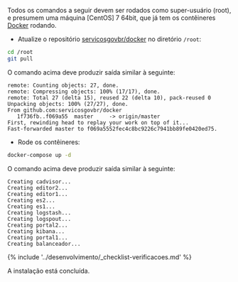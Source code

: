 Todos os comandos a seguir devem ser rodados como super-usuário (root), e presumem uma máquina [CentOS] 7 64bit, que já tem os contêineres [Docker] rodando.

- Atualize o repositório [servicosgovbr/docker](https://github.com/servicosgovbr/docker) no diretório `/root`:

```bash
cd /root
git pull
```

O comando acima deve produzir saída similar à seguinte:

```
remote: Counting objects: 27, done.
remote: Compressing objects: 100% (17/17), done.
remote: Total 27 (delta 15), reused 22 (delta 10), pack-reused 0
Unpacking objects: 100% (27/27), done.
From github.com:servicosgovbr/docker
   1f736fb..f069a55  master     -> origin/master
First, rewinding head to replay your work on top of it...
Fast-forwarded master to f069a5552fec4c8bc9226c7941bb89fe0420ed75.
```

- Rode os contêineres:

```bash
docker-compose up -d
```

O comando acima deve produzir saída similar à seguinte:

```
Creating cadvisor...
Creating editor2...
Creating editor1...
Creating es2...
Creating es1...
Creating logstash...
Creating logspout...
Creating portal2...
Creating kibana...
Creating portal1...
Creating balanceador...
```

{% include '../desenvolvimento/_checklist-verificacoes.md' %}

A instalação está concluída.

[Docker]:http://www.docker.com
[Docker-Compose]:http://www.docker.com/compose
[Git]:http://git-scm.org
